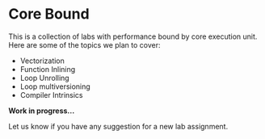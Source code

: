 # Core Bound

This is a collection of labs with performance bound by core execution unit. Here are some of the topics we plan to cover:

* Vectorization
* Function Inlining
* Loop Unrolling
* Loop multiversioning
* Compiler Intrinsics

**Work in progress...**

Let us know if you have any suggestion for a new lab assignment.

